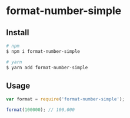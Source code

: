 # format-number-simple

## Install

```bash
# npm
$ npm i format-number-simple

# yarn
$ yarn add format-number-simple
```

## Usage

```js
var format = require('format-number-simple');

format(100000); // 100,000
```
